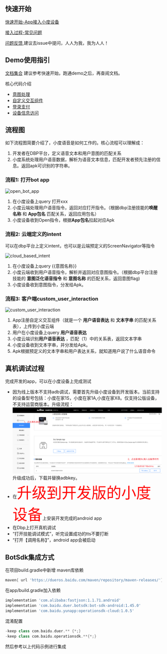 ## 快速开始
[快速开始-App接入小度设备](https://github.com/dueros/AndroidBotSdkDemo/wiki/%E5%BF%AB%E9%80%9F%E5%BC%80%E5%A7%8B----APK%E6%8E%A5%E5%85%A5%E5%B0%8F%E5%BA%A6%E8%AE%BE%E5%A4%87)

[接入过程-常见问题](https://github.com/dueros/AndroidBotSdkDemo/blob/master/FAQ.md)

[问题反馈](https://github.com/dueros/AndroidBotSdkDemo/issues/3),建议去issue中提问，人人为我，我为人人！
## Demo使用指引
[文档集合](https://github.com/dueros/AndroidBotSdkDemo/tree/master/doc/%E6%8E%A5%E5%85%A5%E6%96%87%E6%A1%A3)
建议参考快速开始，跑通demo之后，再查阅文档。

核心代码介绍
- [意图处理](https://github.com/dueros/AndroidBotSdkDemo/blob/master/app/src/main/java/com/baidu/duer/test_botsdk/fragment/HandleIntentFragment.java)
- [自定义交互组件](https://github.com/dueros/AndroidBotSdkDemo/blob/master/app/src/main/java/com/baidu/duer/test_botsdk/fragment/UiControlFragment.java)
- [登录支付](https://github.com/dueros/AndroidBotSdkDemo/blob/master/app/src/main/java/com/baidu/duer/test_botsdk/fragment/PaymentAndAccountFragment.java)
- [设备信息访问](https://github.com/dueros/AndroidBotSdkDemo/blob/master/app/src/main/java/com/baidu/duer/test_botsdk/fragment/GetDeviceInfoFragment.java)

## 流程图
如下流程图简要介绍了，小度语音是如何工作的。核心流程可以理解成：
1. 开发者在DBP平台，定义语音文本和用户意图的匹配关系
2. 小度系统处理用户语音数据，解析为语音文本信息，匹配开发者预先注册的信息。返回apk可识别的字符串。
### 流程1: 打开bot app


![open\_bot\_app](doc/sequence/open_bot_app.png)

1. 在小度设备上query 打开xxx
2. 小度云端处理用户语音指令，返回对应打开指令。（根据dbp注册技能的**唤醒名称** 和 **App包名** 匹配关系，返回应用包名）
3. 小度设备收到Open指令，根据**App包名**拉起对应Apk


### 流程2: 云端定义的intent

可以在dbp平台上定义intent，也可以是云端预定义的ScreenNavigator等指令

![cloud\_based\_intent](doc/sequence/cloud_based_intent.png)

1. 在小度设备上query {{意图名称}}
2. 小度云端收到用户语音指令，解析并返回对应意图指令。（根据dbp平台注册技能的 **意图泛化语音指令** 和 **意图名称** 的匹配关系，返回意图flag)
3. 小度设备收到意图指令，分发给Apk。

### 流程3: 客户端custom\_user\_interaction

![custom_user_interaction](doc/sequence/custom_user_interaction.png)

1. App注册自定义交互组件（就是一个 **用户语音表达** 和 **文本字串** 的匹配关系表），上传到小度云端
2. 用户在小度设备上query **用户语音表达**
3. 小度云端识别**用户语音表达** ，匹配（1）中的关系表，返回文本字串
4. 小度设备收到文本字串，并分发给Apk。
5. Apk根据预定义的文本字串和用户表达关系，就知道用户说了什么语音命令


## 真机调试过程

完成开发的app，可以在小度设备上完成测试

* 因为线上版本不支持adb调试，需要首先升级小度设备到开发版本。当前支持的设备型号包括：小度在家1S，小度在家1A,小度在家X8。仅支持公版设备，不支持运营商版本。升级流程：
![升级流程](https://github.com/dueros/AndroidBotSdkDemo/blob/master/doc/resources/ReadMe-Resources/%E5%BC%80%E5%8F%91%E7%89%88%E6%9C%AC%E5%8D%87%E7%BA%A7.png)
升级成功后，下载并替换adbkey。
* 在<font size=8 color=red>升级到开发版的小度设备</font>上安装开发完成的android app
* 在Dbp上打开真机调试
* “打开技能调试模式”，听完设置成功的tts不要打断
* “打开【调用名称】”，android app会被启动


## BotSdk集成方式
在项目build.gradle中新增 maven库依赖
```gradle
maven{ url 'https://dueros.baidu.com/maven/repository/maven-releases/'}
```

在app/build.gradle加入依赖
```gradle
implementation 'com.alibaba:fastjson:1.1.71.android'
implementation 'com.baidu.duer.botsdk:bot-sdk-android:1.45.0'
implementation 'com.baidu.yunapp:operationsdk-cloud:1.0.5'
```
混淆配置
```gradle
-keep class com.baidu.duer.** {*;}
-keep class com.baidu.operationsdk.**{*;}
```
然后参考以上代码示例进行集成
